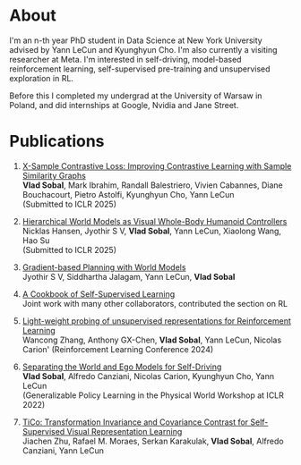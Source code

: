 # About
I'm an n-th year PhD student in Data Science at New York University advised by Yann LeCun and Kyunghyun Cho. 
I'm also currently a visiting researcher at Meta.
I'm interested in self-driving, model-based reinforcement learning, self-supervised pre-training and unsupervised exploration in RL.

Before this I completed my undergrad at the University of Warsaw in Poland,
and did internships at Google, Nvidia and Jane Street.

# Publications
1. [X-Sample Contrastive Loss: Improving Contrastive Learning with Sample Similarity Graphs](https://arxiv.org/pdf/2407.18134)\
    **Vlad Sobal**, Mark Ibrahim, Randall Balestriero, Vivien Cabannes, Diane Bouchacourt, Pietro Astolfi, Kyunghyun Cho, Yann LeCun\
   (Submitted to ICLR 2025)

3. [Hierarchical World Models as Visual Whole-Body Humanoid Controllers](https://arxiv.org/pdf/2405.18418)\
    Nicklas Hansen, Jyothir S V, **Vlad Sobal**, Yann LeCun, Xiaolong Wang, Hao Su\
   (Submitted to ICLR 2025)

5. [Gradient-based Planning with World Models](https://arxiv.org/pdf/2312.17227)\
    Jyothir S V, Siddhartha Jalagam, Yann LeCun, **Vlad Sobal**

6. [A Cookbook of Self-Supervised Learning](https://arxiv.org/abs/2304.12210)\
    Joint work with many other collaborators, contributed the section on RL
   
7. [Light-weight probing of unsupervised representations for Reinforcement Learning](https://arxiv.org/abs/2208.12345)\
   Wancong Zhang, Anthony GX-Chen, **Vlad Sobal**, Yann LeCun, Nicolas Carion'
   (Reinforcement Learning Conference 2024)

5. [Separating the World and Ego Models for Self-Driving](https://arxiv.org/abs/2204.07184)\
   **Vlad Sobal**, Alfredo Canziani, Nicolas Carion, Kyunghyun Cho, Yann LeCun\
   (Generalizable Policy Learning in the Physical World Workshop at ICLR 2022)
   
6. [TiCo: Transformation Invariance and Covariance Contrast for Self-Supervised Visual Representation Learning](https://arxiv.org/abs/2206.10698)\
   Jiachen Zhu, Rafael M. Moraes, Serkan Karakulak, **Vlad Sobal**, Alfredo Canziani, Yann LeCun
